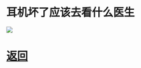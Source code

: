 # 耳机坏了应该去看什么医生

![](http://tiebapic.baidu.com/forum/w%3D580/sign=dd969a2cd42397ddd679980c6980b216/625d46fd5266d016b18a3de3d22bd40737fa35f5.jpg?tbpicau=2023-04-27-05_b583243bc2e7209ade2f2c5ae340eff6)


# [返回](newbing简介.md)
